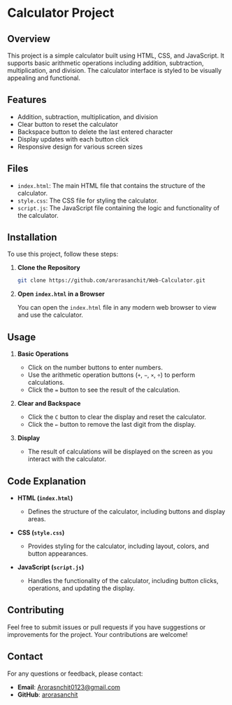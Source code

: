 # Calculator Project

## Overview

This project is a simple calculator built using HTML, CSS, and JavaScript. It supports basic arithmetic operations including addition, subtraction, multiplication, and division. The calculator interface is styled to be visually appealing and functional.

## Features

- Addition, subtraction, multiplication, and division
- Clear button to reset the calculator
- Backspace button to delete the last entered character
- Display updates with each button click
- Responsive design for various screen sizes

## Files

- `index.html`: The main HTML file that contains the structure of the calculator.
- `style.css`: The CSS file for styling the calculator.
- `script.js`: The JavaScript file containing the logic and functionality of the calculator.

## Installation

To use this project, follow these steps:

1. **Clone the Repository**

    ```bash
    git clone https://github.com/arorasanchit/Web-Calculator.git
    ```


2. **Open `index.html` in a Browser**

    You can open the `index.html` file in any modern web browser to view and use the calculator.

## Usage

1. **Basic Operations**
    - Click on the number buttons to enter numbers.
    - Use the arithmetic operation buttons (`+`, `−`, `×`, `÷`) to perform calculations.
    - Click the `=` button to see the result of the calculation.

2. **Clear and Backspace**
    - Click the `C` button to clear the display and reset the calculator.
    - Click the `←` button to remove the last digit from the display.

3. **Display**
    - The result of calculations will be displayed on the screen as you interact with the calculator.

## Code Explanation

- **HTML (`index.html`)**
    - Defines the structure of the calculator, including buttons and display areas.

- **CSS (`style.css`)**
    - Provides styling for the calculator, including layout, colors, and button appearances.

- **JavaScript (`script.js`)**
    - Handles the functionality of the calculator, including button clicks, operations, and updating the display.

## Contributing

Feel free to submit issues or pull requests if you have suggestions or improvements for the project. Your contributions are welcome!


## Contact

For any questions or feedback, please contact:

- **Email**: Arorasnchit0123@gmail.com
- **GitHub**: [arorasanchit](https://github.com/arorasanchit)

